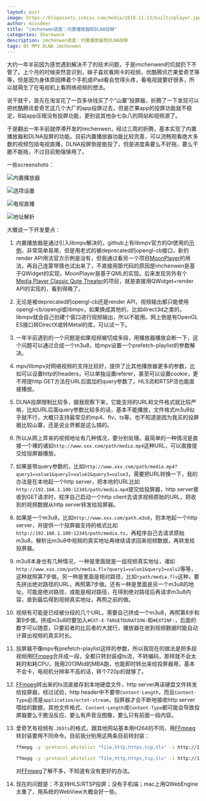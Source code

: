 ```yaml
---
layout: post
image: https://blogassets.ismisv.com/media/2018-11-13/builtinplayer.jpg
author: missdeer
title: "imchenwen进度：内置播放器和DLNA投屏"
categories: Shareware
description: imchenwen进度：内置播放器和DLNA投屏
tags: Qt MPV DLNA imchenwen
---
```


大约一年半前因为感觉遇到解决不了的技术问题，于是imchenwen的坑就扔下不管了。上个月的时候突然意识到，妹子喜欢看网卡的视频，优酷腾讯芒果爱奇艺等等，但是因为身体原因捧着个手机或iPad看会觉得头疼，看电视就要好很多，所以就萌生了在电视机上看网络视频的想法。

说干就干，首先在淘宝花了一百多块钱买了个“山寨”投屏器，折腾了一下发现可以把优酷腾讯爱奇艺这几个大厂的app投屏过去，但是芒果app的投屏功能就不稳定，B站app压根没有投屏功能，更别说其他杂七杂八的网站和视频源了。

于是翻出一年半前就停滞开发的imchenwen，经过三周的折腾，基本实现了内置播放器和DLNA投屏的功能。目前内置播放器功能比较完善，可以流畅观看绝大多数的视频包括电视直播，DLNA投屏倒是能投了，但是进度条要么不好拖，要么干脆不能拖，不过目前勉强够用了。

一些screenshots：

![内置播放器](https://blogassets.ismisv.com/media/2018-11-13/builtinplayer.jpg)

![选项设置](https://blogassets.ismisv.com/media/2018-11-13/configuration.png)

![电视直播](https://blogassets.ismisv.com/media/2018-11-13/livetv.png)

![地址解析](https://blogassets.ismisv.com/media/2018-11-13/resolved.png)

大概说一下开发要点：

1. 内置播放器是通过引入libmpv解决的，github上有libmpv官方的Qt使用的[示例](https://github.com/mpv-player/mpv-examples/tree/master/libmpv/qt_opengl)，非常简单易用，但是用老式的被deprecated的opengl-cb接口，新的render API用法官方示例是没有，但我通过看另一个项目[MoonPlayer](https://github.com/coslyk/moonplayer)的用法，再自己连蒙带猜也试出来了，不直接用那代码的原因是imchenwen是基于QWidget的实现，MoonPlayer是基于QML的实现。后来发现另外有个[Media Player Classic Qute Theater](https://github.com/cmdrkotori/mpc-qt)的项目，就是直接用QWidget+render API的实现的，看到得晚了。

2. 无论是被deprecated的opengl-cb还是render API，视频输出都只能使用opengl-cb/opengl或libmpv，如果换成其他的，比如direct3d之类的，libmpv就会自己创建个窗口进行视频输出，所以不能用。网上倒是有OpenGL ES接口转DirectX或转Metal的库，可以试一下。

3. 一年半前遇到的一个问题是如果视频被切成多段，用播放器播放会断一下，这个问题可以通过合成一个m3u8，给mpv设置一个prefetch-playlist的参数解决。

4. mpv/libmpv对网络视频的支持比较好，提供了比其他播放器更多的参数，比如可以设置http的headers，可以单独设置referer，甚至可以设置cookie，更不用提http GET方法在URL后面加的query参数了。HLS流和RTSP流也能直接播放。

5. DLNA投屏限制比较多，据我观察下来，它能支持的URL和文件格式就比较严格，比如URL后面query参数比较多的话，基本不能播放，文件格式m3u8似乎就不行，大概只支持最常见的mp4、flv、ts等。也不知道是因为我买的投屏器比较山寨，还是说业界都是这么搞的。

6. 所以从网上弄来的视频地址有几种情况，要分别处理。最简单的一种情况是直接一个裸的诸如`http://www.xxx.com/path/media.mp4`这种URL，可以直接提交给投屏器播放。

7. 如果是带query参数的，比如`http://www.xxx.com/path/media.mp4?query1=value1&query2=value2&query3=value3`，需要把URL转换一下，我的办法是在本地起一个http server，把本地的URL比如`http://192.168.1.100:12345/path/media.mp4`提交给投屏器，http server接收到GET请求时，程序自己启动一个http client去请求视频原始的URL，把收到的视频数据从http server转发给投屏器。

8. 如果是一个m3u8，比如`http://www.xxx.com/path.m3u8`，则本地起一个http server，并提供一个投屏器支持的格式比如`http://192.168.1.100:12345/path/media.ts`，再程序自己去请求原始m3u8，解析出m3u8中视频的真实地址再继续请求回来视频数据，再转发给投屏器。

9. m3u8本身也有几种情况，一种是里面就是一组视频真实地址，诸如`http://www.xxx.com/path/media.flv?query1=value1&query2=valu2`等等，这种就照第7步做。另一种是里面是相对路径，比如`rpath/media.flv`这种，要先拼出绝对路径的URL，再照第7步做。还有一种是里面是另一个m3u8的地址，可能是绝对路径，或能是相对路径，在得到绝对路径后再请求m3u8内容，直到最后得到视频真实地址，再照之前的做。

10. 视频有可能是已经被分段的几个URL，需要自己拼成一个m3u8，再照第8步和第9步做。拼成m3u8时要加入`#EXT-X-TARGETDURATION:`和`#EXTINF:`，后面的数字可以随意，只要前者的比后者的大就行，播放器在收到视频数据时能自动计算出视频的真实时长。

11. 投屏器不像mpv有prefetch-playlist这样的参数，所以我现在的做法是把多段视频用[FFmpeg](https://www.ffmpeg.org/)合并成一段，全都只转封装成ts流，不转编码，那样就不会太耗时和耗CPU，我用2013Mid的MBA跑，也能即时转出来给投屏器用，基本不会卡，电视机分辨率不高的话，转个720p的就够了。

12. [FFmpeg](https://www.ffmpeg.org/)转出来的ts流直接存到本地硬盘文件，http server再读硬盘文件转发给投屏器，经过试验，http header中不要带`Content-Length`，而且`Content-Type`必须是`application/octet-stream`，投屏器才会不断地接收http server喂给的数据，其他文件格式、`Content-Length`或`Content-Type`都可能会导致投屏器要么干脆没反应，要么有声音没图像，要么只有前面一段内容。

13. 爱奇艺有视频有`.265ts`的格式，跟其他网站基本用H264的不同，用[FFmpeg](https://www.ffmpeg.org/)转封装要用不同命令。目前我分别用这两条目前转封装：

    ```bash
    ffmepg -y -protocol_whitelist "file,http,https,tcp,tls" -i http://127.0.0.1:12345/media.m3u8 -c:v libx265 -c:a aac -copy ts media.ts
    ```

    ```bash
    ffmepg -y -protocol_whitelist "file,http,https,tcp,tls" -i http://127.0.0.1:12345/media.m3u8 -c:v copy -c:a aac -copy ts media.ts
    ```

    对[FFmpeg](https://www.ffmpeg.org/)了解不多，不知道有没有更好的办法。

14. 现在的问题是：不支持HLS/RTSP投屏；没有手机端；mac上用QWebEngine太重了，用系统的WebView大概会好一些。